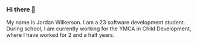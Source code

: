 ### Hi there 👋

<!--
**JordanWilker/JordanWilker** is a ✨ _special_ ✨ repository because its `README.md` (this file) appears on your GitHub profile.

Here are some ideas to get you started:

- 🔭 I’m currently working on ...
- 🌱 I’m currently learning ...
- 👯 I’m looking to collaborate on ...
- 🤔 I’m looking for help with ...
- 💬 Ask me about ...
- 📫 How to reach me: ...
- 😄 Pronouns: ...
- ⚡ Fun fact: ...
-->

My name is Jordan Wilkerson. I am a 23 software development student. 
During school, I am currently working for the YMCA in Child Development, where I have worked for 2 and a half years.
